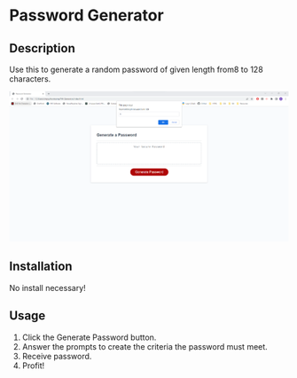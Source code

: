 # Password Generator

## Description

Use this to generate a random password of given length from8 to 128 characters.

![Webpage snippet](./assets/images/password-gen.png)

## Installation

No install necessary!

## Usage

1. Click the Generate Password button.
2. Answer the prompts to create the criteria the password must meet.
3. Receive password.
4. Profit!

